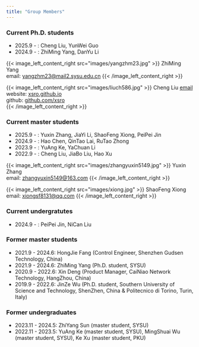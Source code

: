 ```yaml
---
title: "Group Members"
---
```


### Current Ph.D. students

- 2025.9 - : Cheng Liu, YunWei Guo
- 2024.9 - : ZhiMing Yang, DanYu Li

{{< image_left_content_right src="images/yangzhm23.jpg" >}}
ZhiMing Yang <br>
email: <a href="mailto:yangzhm23@mail2.sysu.edu.cn"> yangzhm23@mail2.sysu.edu.cn </a>
{{< /image_left_content_right >}}

{{< image_left_content_right src="images/liuch586.jpg" >}}
Cheng Liu <a href="mailto:liuch586@mail2.sysu.edu.cn"> email </a><br>
website: <a href="https://xsro.github.io/">xsro.github.io<a><br>
github: <a href="https://github.com/xsro">github.com/xsro<a><br>
{{< /image_left_content_right >}}



### Current master students

- 2025.9 - : Yuxin Zhang, JiaYi Li, ShaoFeng Xiong, PeiPei Jin
- 2024.9 - : Hao Chen, QinTao Lai, RuTao Zhong
- 2023.9 - : YuAng Ke, YaChuan Li
- 2022.9 - : Cheng Liu, JiaBo Liu, Hao Xu

{{< image_left_content_right src="images/zhangyuxin5149.jpg" >}}
Yuxin Zhang <br>
email: <a href="mailto:zhangyuxin5149@163.com"> zhangyuxin5149@163.com </a>
{{< /image_left_content_right >}}

{{< image_left_content_right src="images/xiong.jpg" >}}
ShaoFeng Xiong <br>
email: <a href="mailto:xiongsf8131@qq.com"> xiongsf8131@qq.com </a>
{{< /image_left_content_right >}}

### Current undergratutes

- 2024.9 - : PeiPei Jin, NiCan Liu

### Former master students

- 2021.9 - 2024.6: HongJie Fang (Control Engineer, Shenzhen Gudsen Technology, China)
- 2021.9 - 2024.6: ZhiMing Yang (Ph.D. student, SYSU)
- 2020.9 - 2022.6: Xin Deng (Product Manager, CaiNiao Network Technology, HangZhou, China)
- 2019.9 - 2022.6: JinZe Wu (Ph.D. student, Southern University of Science and Technology, ShenZhen, China & Politecnico di Torino, Turin, Italy)

### Former undergraduates

- 2023.11 - 2024.5: ZhiYang Sun (master student, SYSU)
- 2022.11 - 2023.5: YuAng Ke (master student, SYSU), MingShuai Wu (master student, SYSU), Ke Xu (master student, PKU)
